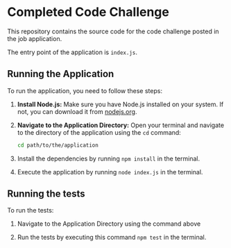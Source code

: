 # Completed Code Challenge

This repository contains the source code for the code challenge posted in the job application. 

The entry point of the application is `index.js`.

## Running the Application

To run the application, you need to follow these steps:

1. **Install Node.js:** Make sure you have Node.js installed on your system. If not, you can download it from [nodejs.org](https://nodejs.org/).

2. **Navigate to the Application Directory:** Open your terminal and navigate to the directory of the application using the `cd` command:
   
   ```sh
   cd path/to/the/application
3. Install the dependencies by running `npm install` in the terminal.
   
4. Execute the application by running `node index.js` in the terminal.

## Running the tests
To run the tests:

1. Navigate to the Application Directory using the command above

2. Run the tests by executing this command `npm test` in the terminal.
